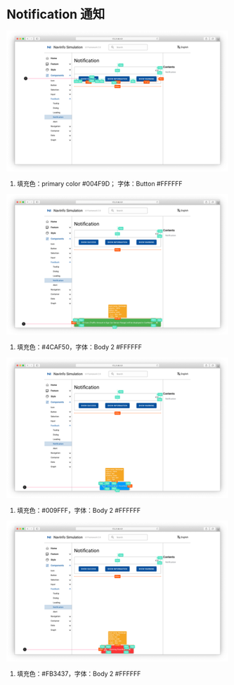 # Notification 通知

![UI Framework Notification](/docs/imgs/ns_ui_framework/feedback/Notification.png)

1. 填充色：primary color #004F9D； 字体：Button #FFFFFF

![UI Framework Notification - Success](/docs/imgs/ns_ui_framework/feedback/Notification-Success.png)

1. 填充色：#4CAF50，字体：Body 2 #FFFFFF

![UI Framework Notification - Information](/docs/imgs/ns_ui_framework/feedback/Notification-Information.png)

1. 填充色：#009FFF，字体：Body 2 #FFFFFF

![UI Framework Notification - Warning](/docs/imgs/ns_ui_framework/feedback/Notification-Warning.png)

1. 填充色：#FB3437，字体：Body 2 #FFFFFF
